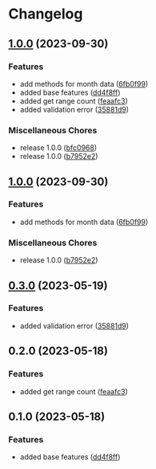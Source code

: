 # Changelog

## [1.0.0](https://github.com/dreamorosi/npm-registry-download-count/compare/v1.0.0...v1.0.0) (2023-09-30)


### Features

* add methods for month data ([6fb0f99](https://github.com/dreamorosi/npm-registry-download-count/commit/6fb0f994a1c0d8535addc1c0552d492de3c9acb0))
* added base features ([dd4f8ff](https://github.com/dreamorosi/npm-registry-download-count/commit/dd4f8ffbad8cbf3703d93f3f211d7a56b37762a2))
* added get range count ([feaafc3](https://github.com/dreamorosi/npm-registry-download-count/commit/feaafc36e8b7d5c013441236613420c6b60d0e18))
* added validation error ([35881d9](https://github.com/dreamorosi/npm-registry-download-count/commit/35881d9eb064430e9d794df322afd6b0792b42de))


### Miscellaneous Chores

* release 1.0.0 ([bfc0968](https://github.com/dreamorosi/npm-registry-download-count/commit/bfc09685aaff6244d63bf84b647ab74529aba1d5))
* release 1.0.0 ([b7952e2](https://github.com/dreamorosi/npm-registry-download-count/commit/b7952e247cb58bf79b0180bc0b4ce84fb4e89e46))

## [1.0.0](https://github.com/dreamorosi/npm-registry-download-count/compare/v0.3.0...v1.0.0) (2023-09-30)


### Features

* add methods for month data ([6fb0f99](https://github.com/dreamorosi/npm-registry-download-count/commit/6fb0f994a1c0d8535addc1c0552d492de3c9acb0))


### Miscellaneous Chores

* release 1.0.0 ([b7952e2](https://github.com/dreamorosi/npm-registry-download-count/commit/b7952e247cb58bf79b0180bc0b4ce84fb4e89e46))

## [0.3.0](https://github.com/dreamorosi/npm-registry-download-count/compare/v0.2.0...v0.3.0) (2023-05-19)


### Features

* added validation error ([35881d9](https://github.com/dreamorosi/npm-registry-download-count/commit/35881d9eb064430e9d794df322afd6b0792b42de))

## 0.2.0 (2023-05-18)


### Features

* added get range count ([feaafc3](https://github.com/dreamorosi/npm-registry-download-count/commit/feaafc36e8b7d5c013441236613420c6b60d0e18))

## 0.1.0 (2023-05-18)


### Features

* added base features ([dd4f8ff](https://github.com/dreamorosi/npm-registry-download-count/commit/dd4f8ffbad8cbf3703d93f3f211d7a56b37762a2))
